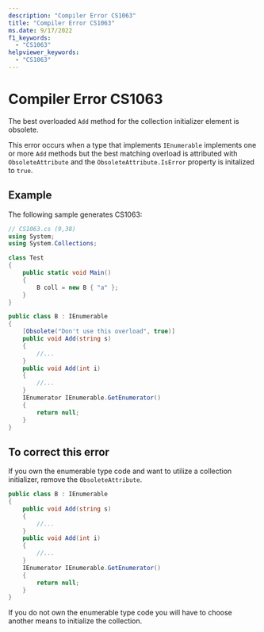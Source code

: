 ```yaml
---
description: "Compiler Error CS1063"
title: "Compiler Error CS1063"
ms.date: 9/17/2022
f1_keywords:
  - "CS1063"
helpviewer_keywords:
  - "CS1063"
---
```

# Compiler Error CS1063

The best overloaded `Add` method for the collection initializer element is obsolete.

This error occurs when a type that implements `IEnumerable` implements one or more `Add` methods but the best matching overload is attributed with `ObsoleteAttribute` and the `ObsoleteAttribute.IsError` property is initalized to `true`.

## Example

 The following sample generates CS1063:

```csharp
// CS1063.cs (9,38)
using System;
using System.Collections;

class Test
{
    public static void Main()
    {
        B coll = new B { "a" };
    }
}

public class B : IEnumerable
{
    [Obsolete("Don't use this overload", true)]
    public void Add(string s)
    {
        //...
    }
    public void Add(int i)
    {
        //...
    }
    IEnumerator IEnumerable.GetEnumerator()
    {
        return null;
    }
}
```

## To correct this error

If you own the enumerable type code and want to utilize a collection initializer, remove the `ObsoleteAttribute`.

```csharp
public class B : IEnumerable
{
    public void Add(string s)
    {
        //...
    }
    public void Add(int i)
    {
        //...
    }
    IEnumerator IEnumerable.GetEnumerator()
    {
        return null;
    }
}
```

If you do not own the enumerable type code you will have to choose another means to initialize the collection.

